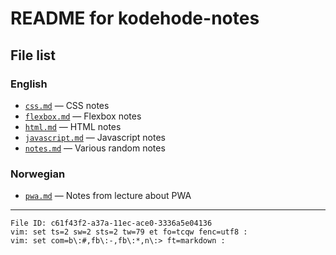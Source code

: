 # README for kodehode-notes

## File list

### English

  - [`css.md`](css.md) — CSS notes
  - [`flexbox.md`](flexbox.md) — Flexbox notes
  - [`html.md`](html.md) — HTML notes
  - [`javascript.md`](javascript.md) — Javascript notes
  - [`notes.md`](notes.md) — Various random notes

### Norwegian

  - [`pwa.md`](pwa.md) — Notes from lecture about PWA

----

    File ID: c61f43f2-a37a-11ec-ace0-3336a5e04136
    vim: set ts=2 sw=2 sts=2 tw=79 et fo=tcqw fenc=utf8 :
    vim: set com=b\:#,fb\:-,fb\:*,n\:> ft=markdown :
